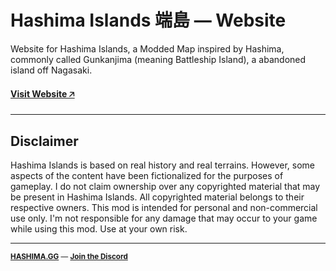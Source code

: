 # Hashima Islands 端島 — Website

Website for Hashima Islands, a Modded Map inspired by Hashima, commonly called Gunkanjima (meaning Battleship Island), a abandoned island off Nagasaki.

#### [Visit Website 🡥](https://hashima.gg)

---

## Disclaimer

Hashima Islands is based on real history and real terrains. However, some aspects of the content have been fictionalized for the purposes of gameplay. I do not claim ownership over any copyrighted material that may be present in Hashima Islands. All copyrighted material belongs to their respective owners. This mod is intended for personal and non-commercial use only. I'm not responsible for any damage that may occur to your game while using this mod. Use at your own risk.

---

<small>

**[HASHIMA.GG](https://hashima.gg)** — **[Join the Discord](https://discord.gg/Uap8rwekfA)**

</small>
